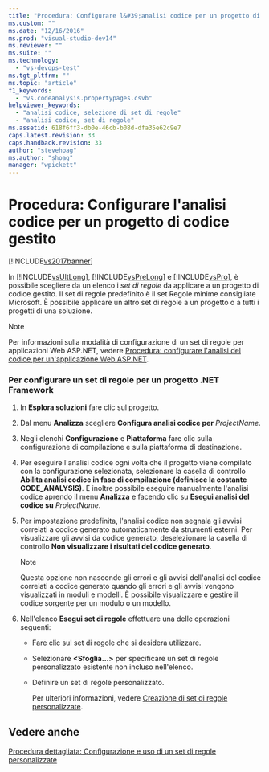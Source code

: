 ```yaml
---
title: "Procedura: Configurare l&#39;analisi codice per un progetto di codice gestito | Microsoft Docs"
ms.custom: ""
ms.date: "12/16/2016"
ms.prod: "visual-studio-dev14"
ms.reviewer: ""
ms.suite: ""
ms.technology: 
  - "vs-devops-test"
ms.tgt_pltfrm: ""
ms.topic: "article"
f1_keywords: 
  - "vs.codeanalysis.propertypages.csvb"
helpviewer_keywords: 
  - "analisi codice, selezione di set di regole"
  - "analisi codice, set di regole"
ms.assetid: 618f6ff3-db0e-46cb-b08d-dfa35e62c9e7
caps.latest.revision: 33
caps.handback.revision: 33
author: "stevehoag"
ms.author: "shoag"
manager: "wpickett"
---
```

# Procedura: Configurare l&#39;analisi codice per un progetto di codice gestito
[!INCLUDE[vs2017banner](../code-quality/includes/vs2017banner.md)]

In [!INCLUDE[vsUltLong](../code-quality/includes/vsultlong_md.md)], [!INCLUDE[vsPreLong](../code-quality/includes/vsprelong_md.md)] e [!INCLUDE[vsPro](../code-quality/includes/vspro_md.md)], è possibile scegliere da un elenco i *set di regole* da applicare a un progetto di codice gestito.  Il set di regole predefinito è il set Regole minime consigliate Microsoft.  È possibile applicare un altro set di regole a un progetto o a tutti i progetti di una soluzione.  
  
> [!NOTE]
>  Per informazioni sulla modalità di configurazione di un set di regole per applicazioni Web ASP.NET, vedere [Procedura: configurare l'analisi del codice per un'applicazione Web ASP.NET](../code-quality/how-to-configure-code-analysis-for-an-aspnet-web-application.md).  
  
### Per configurare un set di regole per un progetto .NET Framework  
  
1.  In **Esplora soluzioni** fare clic sul progetto.  
  
2.  Dal menu **Analizza** scegliere **Configura analisi codice per** *ProjectName*.  
  
3.  Negli elenchi **Configurazione** e **Piattaforma** fare clic sulla configurazione di compilazione e sulla piattaforma di destinazione.  
  
4.  Per eseguire l'analisi codice ogni volta che il progetto viene compilato con la configurazione selezionata, selezionare la casella di controllo **Abilita analisi codice in fase di compilazione \(definisce la costante CODE\_ANALYSIS\)**.  È inoltre possibile eseguire manualmente l'analisi codice aprendo il menu **Analizza** e facendo clic su **Esegui analisi del codice su** *ProjectName*.  
  
5.  Per impostazione predefinita, l'analisi codice non segnala gli avvisi correlati a codice generato automaticamente da strumenti esterni.  Per visualizzare gli avvisi da codice generato, deselezionare la casella di controllo **Non visualizzare i risultati del codice generato**.  
  
    > [!NOTE]
    >  Questa opzione non nasconde gli errori e gli avvisi dell'analisi del codice correlati a codice generato quando gli errori e gli avvisi vengono visualizzati in moduli e modelli.  È possibile visualizzare e gestire il codice sorgente per un modulo o un modello.  
  
6.  Nell'elenco **Esegui set di regole** effettuare una delle operazioni seguenti:  
  
    -   Fare clic sul set di regole che si desidera utilizzare.  
  
    -   Selezionare **\<Sfoglia...\>** per specificare un set di regole personalizzato esistente non incluso nell'elenco.  
  
    -   Definire un set di regole personalizzato.  
  
         Per ulteriori informazioni, vedere [Creazione di set di regole personalizzate](../code-quality/creating-custom-code-analysis-rule-sets.md).  
  
## Vedere anche  
 [Procedura dettagliata: Configurazione e uso di un set di regole personalizzate](../code-quality/walkthrough-configuring-and-using-a-custom-rule-set.md)